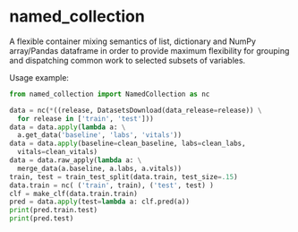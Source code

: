 # named_collection
A flexible container mixing semantics of list, dictionary and NumPy array/Pandas dataframe in order to provide maximum flexibility for grouping and dispatching common work to selected subsets of variables.

Usage example:

```python
from named_collection import NamedCollection as nc

data = nc(*((release, DatasetsDownload(data_release=release)) \
  for release in ['train', 'test']))
data = data.apply(lambda a: \
  a.get_data('baseline', 'labs', 'vitals'))
data = data.apply(baseline=clean_baseline, labs=clean_labs,
  vitals=clean_vitals)
data = data.raw_apply(lambda a: \
  merge_data(a.baseline, a.labs, a.vitals))
train, test = train_test_split(data.train, test_size=.15)
data.train = nc( ('train', train), ('test', test) )
clf = make_clf(data.train.train)
pred = data.apply(test=lambda a: clf.pred(a))
print(pred.train.test)
print(pred.test)
```

